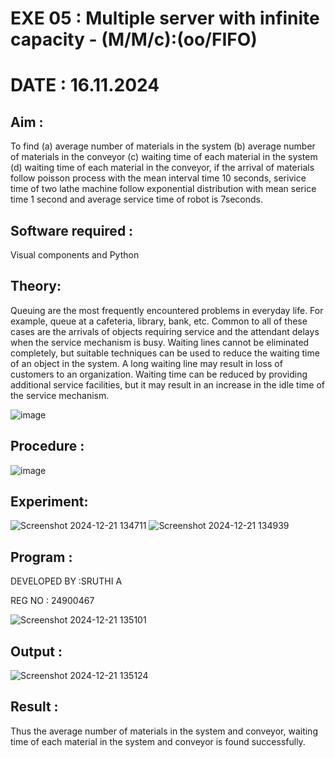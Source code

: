 # EXE 05 : Multiple server with infinite capacity - (M/M/c):(oo/FIFO)
# DATE : 16.11.2024
## Aim :
To find (a) average number of materials in the system (b) average number of materials in the conveyor (c) waiting time of each material in the system (d) waiting time of each material in the conveyor, if the arrival  of materials follow poisson process with the mean interval time 10 seconds, serivice time of two lathe machine follow exponential distribution with mean serice time 1 second and average service time of robot is 7seconds.

## Software required :
Visual components and Python

## Theory:
Queuing are the most frequently encountered problems in everyday life. For example, queue at a cafeteria, library, bank, etc. Common to all of these cases are the arrivals of objects requiring service and the attendant delays when the service mechanism is busy. Waiting lines cannot be eliminated completely, but suitable techniques can be used to reduce the waiting time of an object in the system. A long waiting line may result in loss of customers to an organization. Waiting time can be reduced by providing additional service facilities, but it may result in an increase in the idle time of the service mechanism.

![image](https://user-images.githubusercontent.com/103921593/203238035-1c8109bc-cbf2-4c77-baea-c5b682a752ef.png)

## Procedure :

![image](https://user-images.githubusercontent.com/103921593/203238265-176740b0-eae2-4772-90be-5449869ac9b0.png)




## Experiment:
![Screenshot 2024-12-21 134711](https://github.com/user-attachments/assets/7a8bfa5c-091c-4434-8895-f8fd80bd62ef)
![Screenshot 2024-12-21 134939](https://github.com/user-attachments/assets/68b8cc0f-0e17-458e-a946-8f97d7dee8b2)




## Program :
DEVELOPED BY :SRUTHI A

REG NO  : 24900467

![Screenshot 2024-12-21 135101](https://github.com/user-attachments/assets/d51069b8-887f-4d71-9da1-05e312933618)



## Output :
![Screenshot 2024-12-21 135124](https://github.com/user-attachments/assets/a6d7186b-938d-4d9b-b6ee-7515a39057c5)


## Result : 
Thus the average number of materials in the system and conveyor, waiting time of each material in
the system and conveyor is found successfully.


